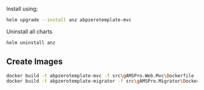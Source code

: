Install using;

```bash
helm upgrade --install anz abpzerotemplate-mvc
```

Uninstall all charts

```bash
helm uninstall anz
```

## Create Images

```bash
docker build -t abpzerotemplate-mvc -f src\gAMSPro.Web.Mvc\Dockerfile .
docker build -t abpzerotemplate-migrator -f src\gAMSPro.Migrator\Dockerfile .
```
